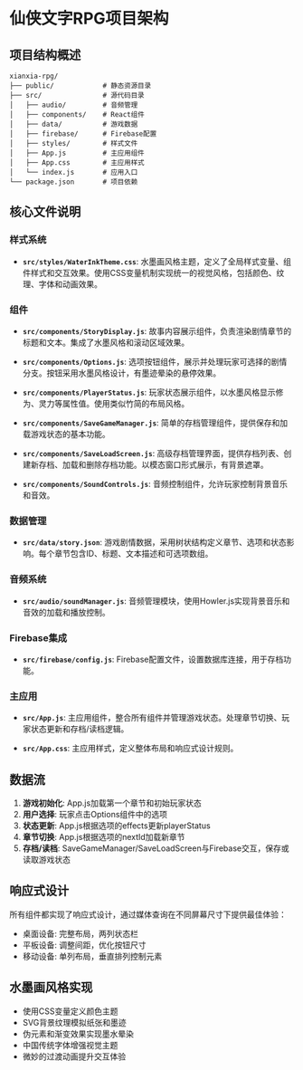 # 仙侠文字RPG项目架构

## 项目结构概述
```
xianxia-rpg/
├── public/            # 静态资源目录
├── src/               # 源代码目录
│   ├── audio/         # 音频管理
│   ├── components/    # React组件
│   ├── data/          # 游戏数据
│   ├── firebase/      # Firebase配置
│   ├── styles/        # 样式文件
│   ├── App.js         # 主应用组件
│   ├── App.css        # 主应用样式
│   └── index.js       # 应用入口
└── package.json       # 项目依赖
```

## 核心文件说明

### 样式系统
- **`src/styles/WaterInkTheme.css`**: 水墨画风格主题，定义了全局样式变量、组件样式和交互效果。使用CSS变量机制实现统一的视觉风格，包括颜色、纹理、字体和动画效果。

### 组件
- **`src/components/StoryDisplay.js`**: 故事内容展示组件，负责渲染剧情章节的标题和文本。集成了水墨风格和滚动区域效果。

- **`src/components/Options.js`**: 选项按钮组件，展示并处理玩家可选择的剧情分支。按钮采用水墨风格设计，有墨迹晕染的悬停效果。

- **`src/components/PlayerStatus.js`**: 玩家状态展示组件，以水墨风格显示修为、灵力等属性值。使用类似竹简的布局风格。

- **`src/components/SaveGameManager.js`**: 简单的存档管理组件，提供保存和加载游戏状态的基本功能。

- **`src/components/SaveLoadScreen.js`**: 高级存档管理界面，提供存档列表、创建新存档、加载和删除存档功能。以模态窗口形式展示，有背景遮罩。

- **`src/components/SoundControls.js`**: 音频控制组件，允许玩家控制背景音乐和音效。

### 数据管理
- **`src/data/story.json`**: 游戏剧情数据，采用树状结构定义章节、选项和状态影响。每个章节包含ID、标题、文本描述和可选项数组。

### 音频系统
- **`src/audio/soundManager.js`**: 音频管理模块，使用Howler.js实现背景音乐和音效的加载和播放控制。

### Firebase集成
- **`src/firebase/config.js`**: Firebase配置文件，设置数据库连接，用于存档功能。

### 主应用
- **`src/App.js`**: 主应用组件，整合所有组件并管理游戏状态。处理章节切换、玩家状态更新和存档/读档逻辑。

- **`src/App.css`**: 主应用样式，定义整体布局和响应式设计规则。

## 数据流
1. **游戏初始化**: App.js加载第一个章节和初始玩家状态
2. **用户选择**: 玩家点击Options组件中的选项
3. **状态更新**: App.js根据选项的effects更新playerStatus
4. **章节切换**: App.js根据选项的nextId加载新章节
5. **存档/读档**: SaveGameManager/SaveLoadScreen与Firebase交互，保存或读取游戏状态

## 响应式设计
所有组件都实现了响应式设计，通过媒体查询在不同屏幕尺寸下提供最佳体验：
- 桌面设备: 完整布局，两列状态栏
- 平板设备: 调整间距，优化按钮尺寸
- 移动设备: 单列布局，垂直排列控制元素

## 水墨画风格实现
- 使用CSS变量定义颜色主题
- SVG背景纹理模拟纸张和墨迹
- 伪元素和渐变效果实现墨水晕染
- 中国传统字体增强视觉主题
- 微妙的过渡动画提升交互体验 
